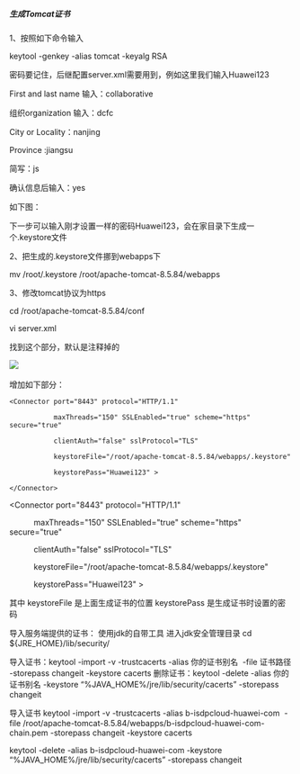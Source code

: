 ##### 生成Tomcat证书

1、按照如下命令输入

keytool -genkey -alias tomcat -keyalg RSA

密码要记住，后继配置server.xml需要用到，例如这里我们输入Huawei123

First and last name 输入：collaborative

组织organization 输入：dcfc

City or Locality：nanjing

Province :jiangsu

简写：js

确认信息后输入：yes

如下图：

下一步可以输入刚才设置一样的密码Huawei123，会在家目录下生成一个.keystore文件

2、把生成的.keystore文件挪到webapps下

mv /root/.keystore /root/apache-tomcat-8.5.84/webapps

3、修改tomcat协议为https

cd /root/apache-tomcat-8.5.84/conf

vi server.xml

找到这个部分，默认是注释掉的

![](file:///C:/Users/ZHANGE~1/AppData/Local/Temp/ksohtml13296/wps5.jpg) 

增加如下部分：
```
<Connector port="8443" protocol="HTTP/1.1"

           maxThreads="150" SSLEnabled="true" scheme="https" secure="true"

           clientAuth="false" sslProtocol="TLS"

           keystoreFile="/root/apache-tomcat-8.5.84/webapps/.keystore"

           keystorePass="Huawei123" >

</Connector>
```
<Connector port="8443" protocol="HTTP/1.1"

           maxThreads="150" SSLEnabled="true" scheme="https" secure="true"

           clientAuth="false" sslProtocol="TLS"

           keystoreFile="/root/apache-tomcat-8.5.84/webapps/.keystore"

           keystorePass="Huawei123" >

</Connector>

其中 keystoreFile 是上面生成证书的位置
keystorePass 是生成证书时设置的密码

导入服务端提供的证书：
使用jdk的自带工具
进入jdk安全管理目录
cd ${JRE_HOME}/lib/security/

导入证书：keytool -import -v -trustcacerts -alias 你的证书别名  -file 证书路径 -storepass changeit -keystore cacerts
删除证书：keytool -delete -alias 你的证书别名 -keystore “%JAVA_HOME%/jre/lib/security/cacerts” -storepass changeit

导入证书
keytool -import -v -trustcacerts -alias b-isdpcloud-huawei-com  -file /root/apache-tomcat-8.5.84/webapps/b-isdpcloud-huawei-com-chain.pem -storepass changeit -keystore cacerts

keytool -delete -alias b-isdpcloud-huawei-com -keystore “%JAVA_HOME%/jre/lib/security/cacerts” -storepass changeit
